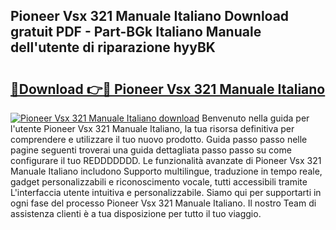 ## Pioneer Vsx 321 Manuale Italiano Download gratuit PDF - Part-BGk Italiano Manuale dell'utente di riparazione hyyBK

# <h2><a href="http://dfcq77m.blite.top/?on=Pioneer+Vsx+321+Manuale+Italiano">🔗Download 👉🔴 Pioneer Vsx 321 Manuale Italiano</a></h2>

[![Pioneer Vsx 321 Manuale Italiano download](https://i.imgur.com/lujVjoI.png)](http://dfcq77m.blite.top/?on=Pioneer+Vsx+321+Manuale+Italiano)
Benvenuto nella guida per l'utente Pioneer Vsx 321 Manuale Italiano, la tua risorsa definitiva per comprendere e utilizzare il tuo nuovo prodotto. Guida passo passo nelle pagine seguenti troverai una guida dettagliata passo passo su come configurare il tuo REDDDDDDD. Le funzionalità avanzate di Pioneer Vsx 321 Manuale Italiano includono Supporto multilingue, traduzione in tempo reale, gadget personalizzabili e riconoscimento vocale, tutti accessibili tramite L'interfaccia utente intuitiva e personalizzabile. Siamo qui per supportarti in ogni fase del processo Pioneer Vsx 321 Manuale Italiano. Il nostro Team di assistenza clienti è a tua disposizione per tutto il tuo viaggio.
